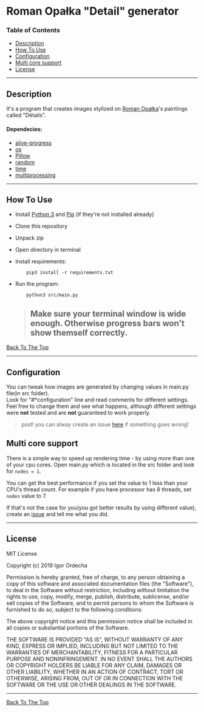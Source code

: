 # Roman Opałka "Detail" generator

### Table of Contents

- [Description](#description)
- [How To Use](#how-to-use)
- [Configuration](#configuration)
- [Multi core support](#multi-core-support)
- [License](#license)

---

## Description

It's a program that creates images stylized on [Roman Opałka](https://en.wikipedia.org/wiki/Roman_Opa%C5%82ka)'s paintings called "Détails". 

#### Dependecies:
- [alive-progress](https://github.com/rsalmei/alive-progress)
- [os](https://docs.python.org/3/library/os.html)
- [Pillow](https://pypi.org/project/Pillow/)
- [random](https://docs.python.org/3/library/random.html?highlight=random#module-random)
- [time](https://docs.python.org/3/library/time.html?highlight=time#module-time)
- [multiprocessing](https://docs.python.org/3/library/multiprocessing.html)

---

## How To Use

- Install [Python 3](https://www.python.org/downloads/) and [Pip](https://www.makeuseof.com/tag/install-pip-for-python/) (if they're not installed already)
- Clone this repository
- Unpack zip
- Open directory in terminal
- Install requirements:
    ```[sh]
        pip3 install -r requirements.txt
    ```

- Run the program:
    ```[sh]
        python3 src/main.py
    ```

    ><h2>Make sure your terminal window is wide enough. Otherwise progress bars won't show themself correctly.

[Back To The Top](#roman-opałka-"detail"-generator)

---

## Configuration
You can tweak how images are generated by changing values in main.py file(in src folder). <br/>
Look for "#*configuration" line and read comments for different settings. Feel free to change them and see what happens, although different settings were <b>not</b> tested and are <b>not</b> guaranteed to work properly.
>psst! you can alway create an issue [here](https://github.com/igoro00/Roman-Opalka-Detal-generator/issues) if something goes wrong!

## Multi core support
There is a simple way to speed up rendering time - by using more   than one of your cpu cores. Open main.py which is located in the  src folder and look for ```nodes = 1```. 

You can get the best performance if you set the value to 1 less    than your CPU's thread count. For example if you have processor has 8 threads, set ```nodes``` value to 7. 

If that's not the case for you(you got better results by using different value), create an [issue](https://github.com/igoro00/Roman-Opalka-Detal-generator/issues) and tell me what you did.

---

## License

MIT License

Copyright (c) 2019 Igor Ordecha

Permission is hereby granted, free of charge, to any person obtaining a copy
of this software and associated documentation files (the "Software"), to deal
in the Software without restriction, including without limitation the rights
to use, copy, modify, merge, publish, distribute, sublicense, and/or sell
copies of the Software, and to permit persons to whom the Software is
furnished to do so, subject to the following conditions:

The above copyright notice and this permission notice shall be included in all
copies or substantial portions of the Software.

THE SOFTWARE IS PROVIDED "AS IS", WITHOUT WARRANTY OF ANY KIND, EXPRESS OR
IMPLIED, INCLUDING BUT NOT LIMITED TO THE WARRANTIES OF MERCHANTABILITY,
FITNESS FOR A PARTICULAR PURPOSE AND NONINFRINGEMENT. IN NO EVENT SHALL THE
AUTHORS OR COPYRIGHT HOLDERS BE LIABLE FOR ANY CLAIM, DAMAGES OR OTHER
LIABILITY, WHETHER IN AN ACTION OF CONTRACT, TORT OR OTHERWISE, ARISING FROM,
OUT OF OR IN CONNECTION WITH THE SOFTWARE OR THE USE OR OTHER DEALINGS IN THE
SOFTWARE.

---


[Back To The Top](#roman-opałka-"detail"-generator)
